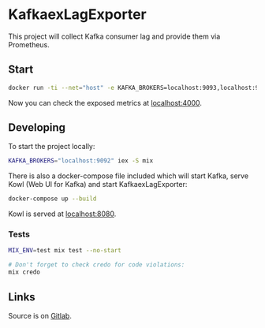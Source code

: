 # KafkaexLagExporter

This project will collect Kafka consumer lag and provide them via Prometheus.

## Start

```bash
docker run -ti --net="host" -e KAFKA_BROKERS=localhost:9093,localhost:9094,localhost:9095 lechindianer/kafkaex_lag_exporter:0.1
```

Now you can check the exposed metrics at [localhost:4000](localhost:4000).

## Developing

To start the project locally:

```bash
KAFKA_BROKERS="localhost:9092" iex -S mix 
```

There is also a docker-compose file included which will start Kafka, serve Kowl (Web UI for Kafka) and start
KafkaexLagExporter:

```bash
docker-compose up --build
```

Kowl is served at [localhost:8080](localhost:8080).

### Tests

```bash
MIX_ENV=test mix test --no-start 

# Don't forget to check credo for code violations:
mix credo
```

## Links

Source is on [Gitlab](https://gitlab.com/lechindianer/kafkaex-lag-exporter).
